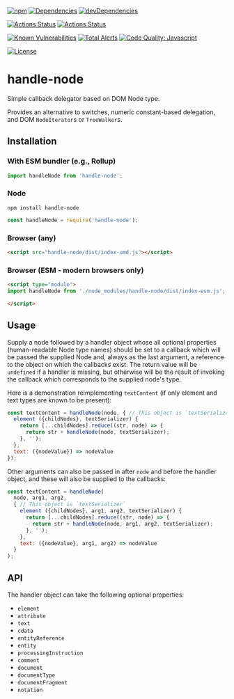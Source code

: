 [![npm](http://img.shields.io/npm/v/handle-node.svg)](https://www.npmjs.com/package/handle-node)
[![Dependencies](https://img.shields.io/david/brettz9/handle-node.svg)](https://david-dm.org/brettz9/handle-node)
[![devDependencies](https://img.shields.io/david/dev/brettz9/handle-node.svg)](https://david-dm.org/brettz9/handle-node?type=dev)

[![Actions Status](https://github.com/brettz9/handle-node/workflows/Node%20CI/badge.svg)](https://github.com/brettz9/handle-node/actions)
[![Actions Status](https://github.com/brettz9/handle-node/workflows/Coverage/badge.svg)](https://github.com/brettz9/handle-node/actions)

[![Known Vulnerabilities](https://snyk.io/test/github/brettz9/handle-node/badge.svg)](https://snyk.io/test/github/brettz9/handle-node)
[![Total Alerts](https://img.shields.io/lgtm/alerts/g/brettz9/handle-node.svg?logo=lgtm&logoWidth=18)](https://lgtm.com/projects/g/brettz9/handle-node/alerts)
[![Code Quality: Javascript](https://img.shields.io/lgtm/grade/javascript/g/brettz9/handle-node.svg?logo=lgtm&logoWidth=18)](https://lgtm.com/projects/g/brettz9/handle-node/context:javascript)

[![License](https://img.shields.io/npm/l/handle-node.svg)](LICENSE-MIT.txt)

# handle-node

Simple callback delegator based on DOM Node type.

Provides an alternative to switches, numeric constant-based delegation, and
DOM `NodeIterator`s or `TreeWalker`s.

## Installation

### With ESM bundler (e.g., Rollup)

```js
import handleNode from 'handle-node';
```

### Node

```
npm install handle-node
```

```js
const handleNode = require('handle-node');
```

### Browser (any)

```html
<script src="handle-node/dist/index-umd.js"></script>
```

### Browser (ESM - modern browsers only)

```html
<script type="module">
import handleNode from './node_modules/handle-node/dist/index-esm.js';

</script>
```

## Usage

Supply a node followed by a handler object whose all optional properties
(human-readable Node type names) should be set to a callback which will
be passed the supplied Node and, always as the last argument, a reference
to the object on which the callbacks exist. The return value will be
`undefined` if a handler is missing, but otherwise will be the result of
invoking the callback which corresponds to the supplied node's type.

Here is a demonstration reimplementing `textContent` (if only element
and text types are known to be present):

```js
const textContent = handleNode(node, { // This object is `textSerializer`
  element ({childNodes}, textSerializer) {
    return [...childNodes].reduce((str, node) => {
      return str + handleNode(node, textSerializer);
    }, '');
  },
  text: ({nodeValue}) => nodeValue
});
```

Other arguments can also be passed in after `node` and before the
handler object, and these will also be supplied to the callbacks:

```js
const textContent = handleNode(
  node, arg1, arg2,
  { // This object is `textSerializer`
    element ({childNodes}, arg1, arg2, textSerializer) {
      return [...childNodes].reduce((str, node) => {
        return str + handleNode(node, arg1, arg2, textSerializer);
      }, '');
    },
    text: ({nodeValue}, arg1, arg2) => nodeValue
  }
);
```

## API

The handler object can take the following optional properties:

- `element`
- `attribute`
- `text`
- `cdata`
- `entityReference`
- `entity`
- `processingInstruction`
- `comment`
- `document`
- `documentType`
- `documentFragment`
- `notation`
